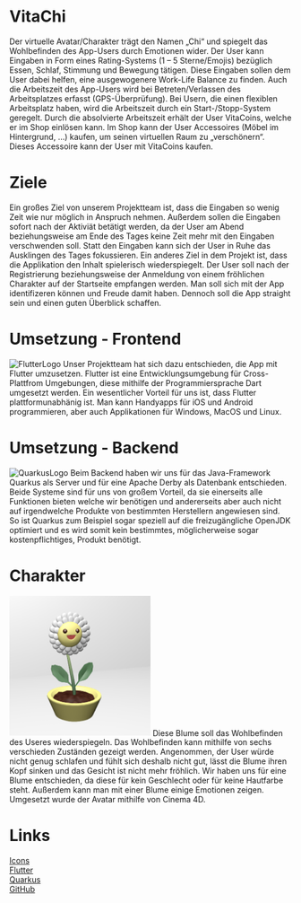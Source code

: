 # VitaChi
Der virtuelle Avatar/Charakter trägt den Namen „Chi“ und spiegelt das Wohlbefinden des App-Users durch Emotionen wider. Der User kann Eingaben in Form eines Rating-Systems (1 – 5 Sterne/Emojis) bezüglich Essen, Schlaf, Stimmung und Bewegung tätigen.
Diese Eingaben sollen dem User dabei helfen, eine ausgewogenere Work-Life Balance zu finden.
Auch die Arbeitszeit des App-Users wird bei Betreten/Verlassen des Arbeitsplatzes erfasst (GPS-Überprüfung). Bei Usern, die einen flexiblen Arbeitsplatz haben, wird die Arbeitszeit durch ein Start-/Stopp-System geregelt. Durch die absolvierte Arbeitszeit erhält der User VitaCoins, welche er im Shop einlösen kann.
Im Shop kann der User Accessoires (Möbel im Hintergrund, …) kaufen, um seinen virtuellen Raum zu „verschönern“. Dieses Accessoire kann der User mit VitaCoins kaufen.

# Ziele
Ein großes Ziel von unserem Projektteam ist, dass die Eingaben so wenig Zeit wie nur möglich in Anspruch nehmen. Außerdem sollen die Eingaben sofort nach der Aktiviät betätigt werden, da der User am Abend beziehungsweise am Ende des Tages keine Zeit mehr mit den Eingaben verschwenden soll. Statt den Eingaben kann sich der User in Ruhe das Ausklingen des Tages fokussieren. 
Ein anderes Ziel in dem Projekt ist, dass die Applikation den Inhalt spielerisch wiederspiegelt. Der User soll nach der Registrierung beziehungsweise der Anmeldung von einem fröhlichen Charakter auf der Startseite empfangen werden. Man soll sich mit der App identifizeren können und Freude damit haben. Dennoch soll die App straight sein und einen guten Überblick schaffen.

# Umsetzung - Frontend
<img src="http://dartapps.de/wp-content/uploads/2020/01/Google-flutter-logo.png" alt="FlutterLogo" width="20%">
Unser Projektteam hat sich dazu entschieden, die App mit Flutter umzusetzen. Flutter ist eine Entwicklungsumgebung für Cross-Plattfrom Umgebungen, diese mithilfe der Programmiersprache Dart umgesetzt werden. Ein wesentlicher Vorteil für uns ist, dass Flutter plattformunabhänig ist. Man kann Handyapps für iOS und Android programmieren, aber auch Applikationen für Windows, MacOS und Linux.

# Umsetzung - Backend
<img src="https://design.jboss.org/quarkus/logo/final/PNG/quarkus_logo_horizontal_rgb_1280px_default.png" alt="QuarkusLogo" width="20%">
Beim Backend haben wir uns für das Java-Framework Quarkus als Server und für eine Apache Derby als Datenbank entschieden. Beide Systeme sind für uns von großem Vorteil, da sie einerseits alle Funktionen bieten welche wir benötigen und andererseits aber auch nicht auf irgendwelche Produkte von bestimmten Herstellern angewiesen sind. So ist Quarkus zum Beispiel sogar speziell auf die freizugängliche OpenJDK optimiert und es wird somit kein bestimmtes, möglicherweise sogar kostenpflichtiges, Produkt benötigt.

# Charakter
<img src="https://github.com/MoBoldi/VitaChi/blob/main/Avatar/Prototyp_Screenshot_1.12.20.png" alt="Avatar" width="50%">
Diese Blume soll das Wohlbefinden des Useres wiederspiegeln. Das Wohlbefinden kann mithilfe von sechs verschieden Zuständen gezeigt werden. Angenommen, der User würde nicht genug schlafen und fühlt sich deshalb nicht gut, lässt die Blume ihren Kopf sinken und das Gesicht ist nicht mehr fröhlich. Wir haben uns für eine Blume entschieden, da diese für kein Geschlecht oder für keine Hautfarbe steht. Außerdem kann man mit einer Blume einige Emotionen zeigen.
Umgesetzt wurde der Avatar mithilfe von Cinema 4D.

# Links
[Icons](https://www.flaticon.com/)
<br>
[Flutter](https://flutter.dev/?gclid=CjwKCAiAt9z-BRBCEiwA_bWv-P93qm_ItTqfahTQpCUkUXi8Gk4VAFNDefTOr1ZZX6n5LvVIEpmCyxoCTb4QAvD_BwE&gclsrc=aw.ds)
<br>
[Quarkus](https://quarkus.io/)
<br>
[GitHub](https://github.com/MoBoldi/VitaChi)
